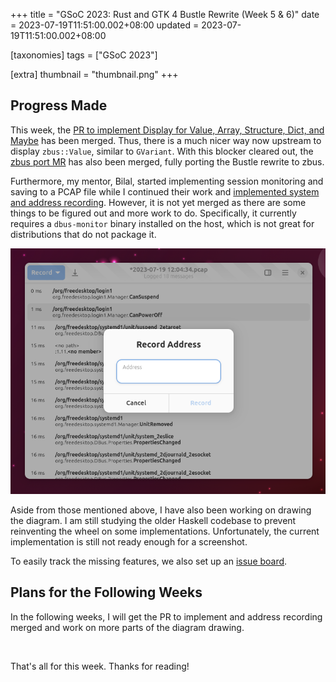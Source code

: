 +++
title = "GSoC 2023: Rust and GTK 4 Bustle Rewrite (Week 5 & 6)"
date = 2023-07-19T11:51:00.002+08:00
updated = 2023-07-19T11:51:00.002+08:00

[taxonomies]
tags = ["GSoC 2023"]

[extra]
thumbnail = "thumbnail.png"
+++

## Progress Made

This week, the [PR to implement Display for Value, Array, Structure, Dict, and Maybe](https://github.com/dbus2/zbus/pull/379) has been merged. Thus, there is a much nicer way now upstream to display `zbus::Value`, similar to `GVariant`. With this blocker cleared out, the [zbus port MR](https://gitlab.gnome.org/msandova/bustle/-/merge_requests/2) has also been merged, fully porting the Bustle rewrite to zbus.<!-- more -->

Furthermore, my mentor, Bilal, started implementing session monitoring and saving to a PCAP file while I continued their work and [implemented system and address recording](https://gitlab.gnome.org/msandova/bustle/-/merge_requests/12). However, it is not yet merged as there are some things to be figured out and more work to do. Specifically, it currently requires a `dbus-monitor` binary installed on the host, which is not great for distributions that do not package it.

![Address Dialog Screenshot](address-dialog.png)

Aside from those mentioned above, I have also been working on drawing the diagram. I am still studying the older Haskell codebase to prevent reinventing the wheel on some implementations. Unfortunately, the current implementation is still not ready enough for a screenshot.

To easily track the missing features, we also set up an [issue board](https://gitlab.gnome.org/msandova/bustle/-/boards).

## Plans for the Following Weeks

In the following weeks, I will get the PR to implement and address recording merged and work on more parts of the diagram drawing.

<br>

That's all for this week. Thanks for reading!
